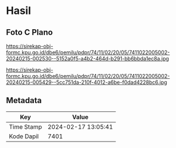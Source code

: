 # Hasil

## Foto C Plano

https://sirekap-obj-formc.kpu.go.id/dbe6/pemilu/pdpr/74/11/02/20/05/7411022005002-20240215-002530--5152a0f5-a4b2-464d-b291-bb6bbda1ec8a.jpg

https://sirekap-obj-formc.kpu.go.id/dbe6/pemilu/pdpr/74/11/02/20/05/7411022005002-20240215-005429--5cc751da-210f-4012-a6be-f0dad4228bc6.jpg


## Metadata

| Key        | Value               |
| ---------- | ------------------- |
| Time Stamp | 2024-02-17 13:05:41 |
| Kode Dapil | 7401                |



